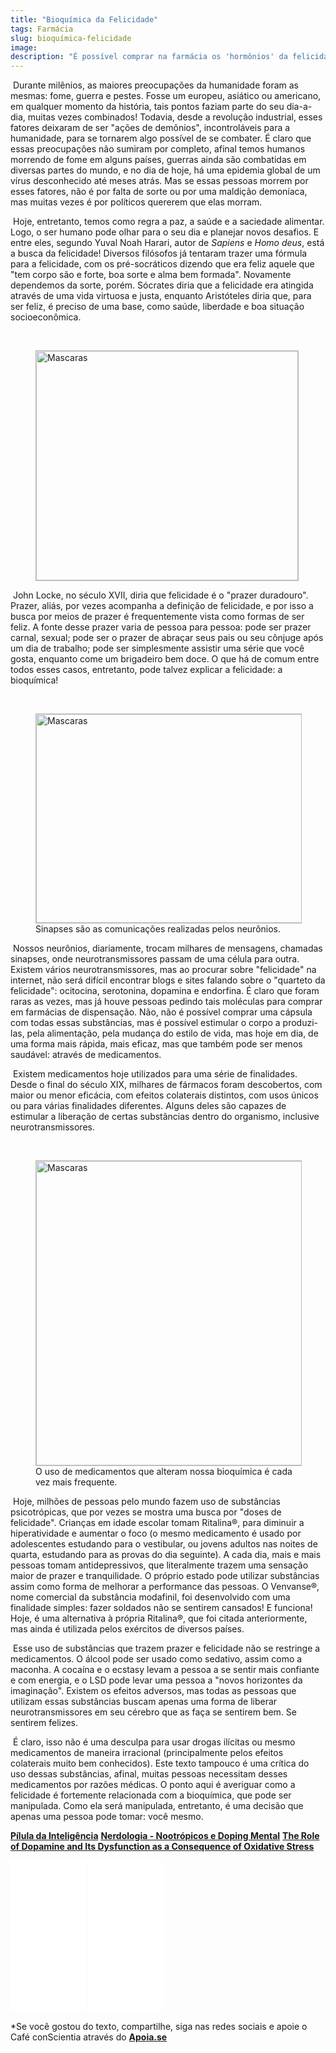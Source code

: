 ```yaml
---
title: "Bioquímica da Felicidade"
tags: Farmácia
slug: bioquímica-felicidade
image: 
description: "É possível comprar na farmácia os 'hormônios' da felicidade?"
---
```


​	Durante milênios, as maiores preocupações da humanidade foram as mesmas: fome, guerra e pestes. Fosse um europeu, asiático ou americano, em qualquer momento da história, tais pontos faziam parte do seu dia-a-dia, muitas vezes combinados! Todavia, desde a revolução industrial, esses fatores deixaram de ser "ações de demônios", incontroláveis para a humanidade, para se tornarem algo possível de se combater. É claro que essas preocupações não sumiram por completo, afinal temos humanos morrendo de fome em alguns países, guerras ainda são combatidas em diversas partes do mundo, e no dia de hoje, há uma epidemia global de um vírus desconhecido até meses atrás. Mas se essas pessoas morrem por esses fatores, não é por falta de sorte ou por uma maldição demoníaca, mas muitas vezes é por políticos quererem que elas morram. 

​	Hoje, entretanto, temos como regra a paz, a saúde e a saciedade alimentar. Logo, o ser humano pode olhar para o seu dia e planejar novos desafios. E entre eles, segundo Yuval Noah Harari, autor de *Sapiens* e *Homo deus*, está a busca da felicidade! Diversos filósofos já tentaram trazer uma fórmula para a felicidade, com os pré-socráticos dizendo que era feliz aquele que "tem corpo são e forte, boa sorte e alma bem formada". Novamente dependemos da sorte, porém. Sócrates diria que a felicidade era atingida através de uma vida virtuosa e justa, enquanto Aristóteles diria que, para ser feliz, é preciso de uma base, como saúde, liberdade e boa situação socioeconômica. 

​	<figure class="extend">
    <img src="{{ 'aristoteles.jpg' | media(page) }}" width="419" height="367" alt="Mascaras" style="border: 1px solid #BBB" />
    <figcaption></figcaption>
</figure>

​	John Locke, no século XVII, diria que felicidade é o "prazer duradouro". Prazer, aliás, por vezes acompanha a definição de felicidade, e por isso a busca por meios de prazer é frequentemente vista como formas de ser feliz. A fonte desse prazer varia de pessoa para pessoa: pode ser prazer carnal, sexual; pode ser o prazer de abraçar seus pais ou seu cônjuge após um dia de trabalho; pode ser simplesmente assistir uma série que você gosta, enquanto come um brigadeiro bem doce. O que há de comum entre todos esses casos, entretanto, pode talvez explicar a felicidade: a bioquímica! 

​	<figure class="extend">
    <img src="{{ 'sinapses.jpg' | media(page) }}" width="500" height="334" alt="Mascaras" style="border: 1px solid #BBB" />
    <figcaption>Sinapses são as comunicações realizadas pelos neurônios.</figcaption>
</figure>

​	Nossos neurônios, diariamente, trocam milhares de mensagens, chamadas sinapses, onde neurotransmissores passam de uma célula para outra. Existem vários neurotransmissores, mas ao procurar sobre "felicidade" na internet, não será difícil encontrar blogs e sites falando sobre o "quarteto da felicidade": ocitocina, serotonina, dopamina e endorfina. É claro que foram raras as vezes, mas já houve pessoas pedindo tais moléculas para comprar em farmácias de dispensação. Não, não é possível comprar uma cápsula com todas essas substâncias, mas é possível estimular o corpo a produzi-las, pela alimentação, pela mudança do estilo de vida, mas hoje em dia, de uma forma mais rápida, mais eficaz, mas que também pode ser menos saudável: através de medicamentos. 

​	Existem medicamentos hoje utilizados para uma série de finalidades. Desde o final do século XIX, milhares de fármacos foram descobertos, com maior ou menor eficácia, com efeitos colaterais distintos, com usos únicos ou para várias finalidades diferentes. Alguns deles são capazes de estimular a liberação de certas substâncias dentro do organismo, inclusive neurotransmissores.

​	<figure class="extend">
    <img src="{{ 'Antidepressivos.jpg' | media(page) }}" width="768" height="487" alt="Mascaras" style="border: 1px solid #BBB" />
    <figcaption>O uso de medicamentos que alteram nossa bioquímica é cada vez mais frequente.</figcaption>
</figure>

​	Hoje, milhões de pessoas pelo mundo fazem uso de substâncias psicotrópicas, que por vezes se mostra uma busca por "doses de felicidade". Crianças em idade escolar tomam Ritalina®, para diminuir a hiperatividade e aumentar o foco (o mesmo medicamento é usado por adolescentes estudando para o vestibular, ou jovens adultos nas noites de quarta, estudando para as provas do dia seguinte). A cada dia, mais e mais pessoas tomam antidepressivos, que literalmente trazem uma sensação maior de prazer e tranquilidade. O próprio estado pode utilizar substâncias assim como forma de melhorar a performance das pessoas. O Venvanse®, nome comercial da substância modafinil, foi desenvolvido com uma finalidade simples: fazer soldados não se sentirem cansados! E funciona! Hoje, é uma alternativa à própria Ritalina®, que foi citada anteriormente, mas ainda é utilizada pelos exércitos de diversos países. 

​	Esse uso de substâncias que trazem prazer e felicidade não se restringe a medicamentos. O álcool pode ser usado como sedativo, assim como a maconha. A cocaína e o ecstasy levam a pessoa a se sentir mais confiante e com energia, e o LSD pode levar uma pessoa a "novos horizontes da imaginação". Existem os efeitos adversos, mas todas as pessoas que utilizam essas substâncias buscam apenas uma forma de liberar neurotransmissores em seu cérebro que as faça se sentirem bem. Se sentirem felizes. 

​	É claro, isso não é uma desculpa para usar drogas ilícitas ou mesmo medicamentos de maneira irracional (principalmente pelos efeitos colaterais muito bem conhecidos). Este texto tampouco é uma crítica do uso dessas substâncias, afinal, muitas pessoas necessitam desses medicamentos por razões médicas. O ponto aqui é averiguar como a felicidade é fortemente relacionada com a bioquímica, que pode ser manipulada. Como ela será manipulada, entretanto, é uma decisão que apenas uma pessoa pode tomar: você mesmo.

**[Pílula da Inteligência](https://super.abril.com.br/ciencia/a-pilula-da-inteligencia/)**
**[Nerdologia - Nootrópicos e Doping Mental](https://www.youtube.com/watch?v=y1trAtccL2w)**
**[The Role of Dopamine and Its Dysfunction as a Consequence of Oxidative Stress](http://downloads.hindawi.com/journals/omcl/2016/9730467.pdf)**

<iframe style="width:120px;height:240px;" marginwidth="0" marginheight="0" scrolling="no" frameborder="0" src="//ws-na.amazon-adsystem.com/widgets/q?ServiceVersion=20070822&OneJS=1&Operation=GetAdHtml&MarketPlace=BR&source=ss&ref=as_ss_li_til&ad_type=product_link&tracking_id=cafeconscie04-20&language=pt_BR&marketplace=amazon&region=BR&placement=8535928197&asins=8535928197&linkId=a21e02147bd142013b167286c31f6d8d&show_border=true&link_opens_in_new_window=true"></iframe>
<iframe style="width:120px;height:240px;" marginwidth="0" marginheight="0" scrolling="no" frameborder="0" src="//ws-na.amazon-adsystem.com/widgets/q?ServiceVersion=20070822&OneJS=1&Operation=GetAdHtml&MarketPlace=BR&source=ss&ref=as_ss_li_til&ad_type=product_link&tracking_id=cafeconscie04-20&language=pt_BR&marketplace=amazon&region=BR&placement=8525432180&asins=8525432180&linkId=582a44b0e05bb35b34d2a7efc8268cc7&show_border=true&link_opens_in_new_window=true"></iframe>

*Se você gostou do texto, compartilhe, siga nas redes sociais e apoie o Café conScientia através do **[Apoia.se](https://apoia.se/cafeconscientia)**
